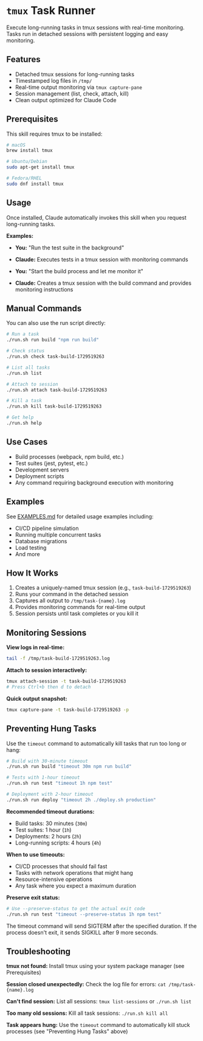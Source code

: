 # `tmux` Task Runner

Execute long-running tasks in tmux sessions with real-time monitoring. Tasks run in detached sessions with persistent logging and easy monitoring.

## Features

- Detached tmux sessions for long-running tasks
- Timestamped log files in `/tmp/`
- Real-time output monitoring via `tmux capture-pane`
- Session management (list, check, attach, kill)
- Clean output optimized for Claude Code

## Prerequisites

This skill requires tmux to be installed:

```bash
# macOS
brew install tmux

# Ubuntu/Debian
sudo apt-get install tmux

# Fedora/RHEL
sudo dnf install tmux
```

## Usage

Once installed, Claude automatically invokes this skill when you request long-running tasks.

**Examples:**

- **You:** "Run the test suite in the background"
- **Claude:** Executes tests in a tmux session with monitoring commands

- **You:** "Start the build process and let me monitor it"
- **Claude:** Creates a tmux session with the build command and provides monitoring instructions

## Manual Commands

You can also use the run script directly:

```bash
# Run a task
./run.sh run build "npm run build"

# Check status
./run.sh check task-build-1729519263

# List all tasks
./run.sh list

# Attach to session
./run.sh attach task-build-1729519263

# Kill a task
./run.sh kill task-build-1729519263

# Get help
./run.sh help
```

## Use Cases

- Build processes (webpack, npm build, etc.)
- Test suites (jest, pytest, etc.)
- Development servers
- Deployment scripts
- Any command requiring background execution with monitoring

## Examples

See [EXAMPLES.md](EXAMPLES.md) for detailed usage examples including:
- CI/CD pipeline simulation
- Running multiple concurrent tasks
- Database migrations
- Load testing
- And more

## How It Works

1. Creates a uniquely-named tmux session (e.g., `task-build-1729519263`)
2. Runs your command in the detached session
3. Captures all output to `/tmp/task-{name}.log`
4. Provides monitoring commands for real-time output
5. Session persists until task completes or you kill it

## Monitoring Sessions

**View logs in real-time:**
```bash
tail -f /tmp/task-build-1729519263.log
```

**Attach to session interactively:**
```bash
tmux attach-session -t task-build-1729519263
# Press Ctrl+b then d to detach
```

**Quick output snapshot:**
```bash
tmux capture-pane -t task-build-1729519263 -p
```

## Preventing Hung Tasks

Use the `timeout` command to automatically kill tasks that run too long or hang:

```bash
# Build with 30-minute timeout
./run.sh run build "timeout 30m npm run build"

# Tests with 1-hour timeout
./run.sh run test "timeout 1h npm test"

# Deployment with 2-hour timeout
./run.sh run deploy "timeout 2h ./deploy.sh production"
```

**Recommended timeout durations:**
- Build tasks: 30 minutes (`30m`)
- Test suites: 1 hour (`1h`)
- Deployments: 2 hours (`2h`)
- Long-running scripts: 4 hours (`4h`)

**When to use timeouts:**
- CI/CD processes that should fail fast
- Tasks with network operations that might hang
- Resource-intensive operations
- Any task where you expect a maximum duration

**Preserve exit status:**
```bash
# Use --preserve-status to get the actual exit code
./run.sh run test "timeout --preserve-status 1h npm test"
```

The timeout command will send SIGTERM after the specified duration. If the process doesn't exit, it sends SIGKILL after 9 more seconds.

## Troubleshooting

**tmux not found:**
Install tmux using your system package manager (see Prerequisites)

**Session closed unexpectedly:**
Check the log file for errors: `cat /tmp/task-{name}.log`

**Can't find session:**
List all sessions: `tmux list-sessions` or `./run.sh list`

**Too many old sessions:**
Kill all task sessions: `./run.sh kill all`

**Task appears hung:**
Use the `timeout` command to automatically kill stuck processes (see "Preventing Hung Tasks" above)

